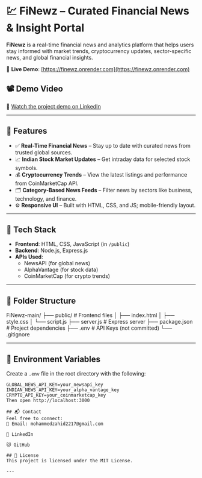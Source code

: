 # 💹 FiNewz – Curated Financial News & Insight Portal

**FiNewz** is a real-time financial news and analytics platform that helps users stay informed with market trends, cryptocurrency updates, sector-specific news, and global financial insights.

🔗 **Live Demo**: [https://finewz.onrender.com](https://finewz.onrender.com)

## 📽 Demo Video

🎥 [Watch the project demo on LinkedIn](https://www.linkedin.com/posts/mohammad-zahid-88970b298_finewz-financetech-financialnews-activity-7308326451013947392-oZVv?utm_source=share&utm_medium=member_android&rcm=ACoAAEgCIykB62baPuAKowNSqke6nmxc3dVAiVg)

---

## 🚀 Features

- ✅ **Real-Time Financial News** – Stay up to date with curated news from trusted global sources.
- 📈 **Indian Stock Market Updates** – Get intraday data for selected stock symbols.
- 💰 **Cryptocurrency Trends** – View the latest listings and performance from CoinMarketCap API.
- 🗂️ **Category-Based News Feeds** – Filter news by sectors like business, technology, and finance.
- ⚙️ **Responsive UI** – Built with HTML, CSS, and JS; mobile-friendly layout.

---

## 🧠 Tech Stack

- **Frontend**: HTML, CSS, JavaScript (in `/public`)
- **Backend**: Node.js, Express.js
- **APIs Used**:
  - NewsAPI (for global news)
  - AlphaVantage (for stock data)
  - CoinMarketCap (for crypto trends)

---

## 📂 Folder Structure

FiNewz-main/
├── public/ # Frontend files
│ ├── index.html
│ ├── style.css
│ └── script.js
├── server.js # Express server
├── package.json # Project dependencies
├── .env # API Keys (not committed)
└── .gitignore

---

## 🔐 Environment Variables

Create a `.env` file in the root directory with the following:

```env
GLOBAL_NEWS_API_KEY=your_newsapi_key
INDIAN_NEWS_API_KEY=your_alpha_vantage_key
CRYPTO_API_KEY=your_coinmarketcap_key
Then open http://localhost:3000

## 📬 Contact
Feel free to connect:
📧 Email: mohammedzahid2217@gmail.com

🔗 LinkedIn

🐱 GitHub

## 📄 License
This project is licensed under the MIT License.

---

